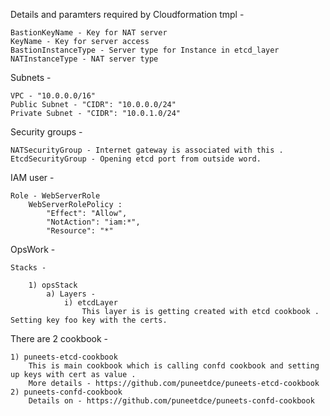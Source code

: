Details and paramters required by Cloudformation tmpl - 

	BastionKeyName - Key for NAT server 
	KeyName - Key for server access 
	BastionInstanceType - Server type for Instance in etcd_layer
	NATInstanceType - NAT server type 

Subnets - 

	VPC - "10.0.0.0/16"
	Public Subnet - "CIDR": "10.0.0.0/24"
	Private Subnet - "CIDR": "10.0.1.0/24"

Security groups -

	NATSecurityGroup - Internet gateway is associated with this . 
	EtcdSecurityGroup - Opening etcd port from outside word. 

IAM user - 

	Role - WebServerRole 
		WebServerRolePolicy :
			"Effect": "Allow",
            "NotAction": "iam:*",
            "Resource": "*"

OpsWork - 

	Stacks - 

		1) opsStack
			a) Layers -
				i) etcdLayer
					This layer is is getting created with etcd cookbook . Setting key foo key with the certs. 

There are 2 cookbook -
	
	1) puneets-etcd-cookbook 
		This is main cookbook which is calling confd cookbook and setting up keys with cert as value . 
		More details - https://github.com/puneetdce/puneets-etcd-cookbook
	2) puneets-confd-cookbook 
		Details on - https://github.com/puneetdce/puneets-confd-cookbook


